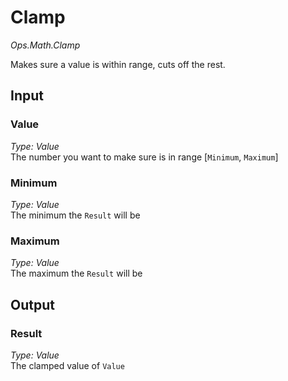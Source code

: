# Clamp

*Ops.Math.Clamp*  

Makes sure a value is within range, cuts off the rest.

## Input

### Value

*Type: Value*  
The number you want to make sure is in range [`Minimum`, `Maximum`]

### Minimum

*Type: Value*  
The minimum the `Result` will be

### Maximum

*Type: Value*  
The maximum the `Result` will be

## Output

### Result

*Type: Value*  
The clamped value of `Value`
